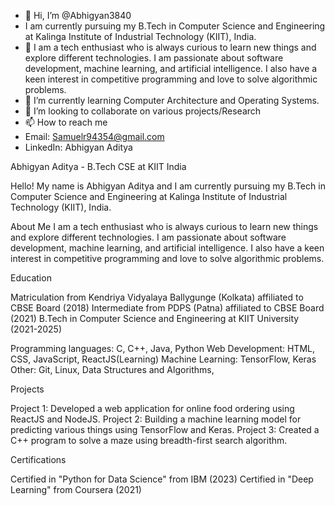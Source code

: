 - 👋 Hi, I’m @Abhigyan3840
-  I am currently pursuing my B.Tech in Computer Science and Engineering at Kalinga Institute of Industrial Technology (KIIT), India.
- 👀 I am a tech enthusiast who is always curious to learn new things and explore different technologies. I am passionate about software development, machine learning, and artificial intelligence. I also have a keen interest in competitive programming and love to solve algorithmic problems.
- 🌱 I’m currently learning Computer Architecture and Operating Systems.
- 💞️ I’m looking to collaborate on various projects/Research
- 📫 How to reach me
- Email: Samuelr94354@gmail.com
- LinkedIn: Abhigyan Aditya

Abhigyan Aditya - B.Tech CSE at KIIT India

Hello! My name is Abhigyan Aditya and I am currently pursuing my B.Tech in Computer Science and Engineering at Kalinga Institute of Industrial Technology (KIIT), India.

About Me
I am a tech enthusiast who is always curious to learn new things and explore different technologies. I am passionate about software development, machine learning, and artificial intelligence. I also have a keen interest in competitive programming and love to solve algorithmic problems.

Education

Matriculation from Kendriya Vidyalaya Ballygunge (Kolkata) affiliated to CBSE Board (2018)
Intermediate from PDPS (Patna) affiliated to CBSE Board (2021)
B.Tech in Computer Science and Engineering at KIIT University (2021-2025)

Programming languages: C, C++, Java, Python
Web Development: HTML, CSS, JavaScript, ReactJS(Learning)
Machine Learning: TensorFlow, Keras
Other: Git, Linux, Data Structures and Algorithms, 

Projects

Project 1: Developed a web application for online food ordering using ReactJS and NodeJS.
Project 2: Building a machine learning model for predicting various things using TensorFlow and Keras.
Project 3: Created a C++ program to solve a maze using breadth-first search algorithm.

Certifications

Certified in "Python for Data Science" from IBM (2023)
Certified in "Deep Learning" from Coursera (2021)
